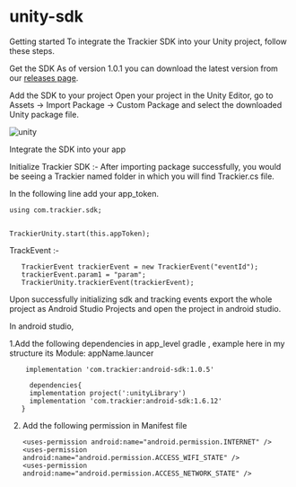 # unity-sdk
Getting started
To integrate the Trackier SDK into your Unity project, follow these steps.

Get the SDK
As of version 1.0.1 you can download the latest version from our [releases page](https://github.com/trackier/unity-sdk/releases).

Add the SDK to your project
Open your project in the Unity Editor, go to Assets → Import Package → Custom Package and select the downloaded Unity package file.
 
![unity](https://user-images.githubusercontent.com/34488320/108677807-34c22f80-7510-11eb-804b-c4795633fd23.jpg)
 
 
Integrate the SDK into your app

Initialize Trackier SDK :-
After importing package successfully, you would be seeing a Trackier named folder in which you will find Trackier.cs file.
 
In the following line add your app_token.

  	using com.trackier.sdk;
  
  
 	TrackierUnity.start(this.appToken); 
 
TrackEvent :-

       TrackierEvent trackierEvent = new TrackierEvent("eventId");
       trackierEvent.param1 = "param";
       TrackierUnity.trackierEvent(trackierEvent);
 
 
 Upon successfully initializing sdk and tracking events export the whole project as Android Studio Projects and open the project in android studio.
 
 
 In android studio,
 
 1.Add the following dependencies in app_level gradle , example here in my structure its Module: appName.launcer
 
        implementation 'com.trackier:android-sdk:1.0.5'
	
         dependencies{
	     implementation project(':unityLibrary')
	     implementation 'com.trackier:android-sdk:1.6.12'
	   }
 
 
2. 	Add the following permission in Manifest file

	    <uses-permission android:name="android.permission.INTERNET" />
	    <uses-permission android:name="android.permission.ACCESS_WIFI_STATE" />
	    <uses-permission android:name="android.permission.ACCESS_NETWORK_STATE" />
 
 
 
 
 
 
 
 
 
 
 
 
 
 
 
 
 
 
 
 
 
 
 


